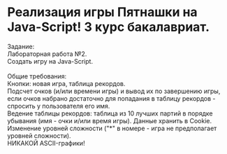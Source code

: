 # Реализация игры Пятнашки на Java-Script! 3 курс бакалавриат.
Задание: <br>
Лабораторная работа №2.<br>
Создать игру на Java-Script.<br><br>
Общие требования:<br>
Кнопки: новая игра, таблица рекордов.<br>
Подсчет очков (и/или времени игры) и вывод их по завершению игры, если очков набрано достаточно для попадания в таблицу рекордов - спросить у пользователя его имя.<br>
Ведение таблицы рекордов: таблица из 10 лучших партий в порядке убывания (имя - очки и/или время игры). Данные хранить в Cookie.<br>
Изменение уровней сложности ("*" в номере - игра не предполагает уровней сложности).<br>
НИКАКОЙ ASCII-графики!<br>

